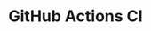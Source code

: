 # GitHub Actions CI














































































































































































































































































































































































































































































































































































































































































































































































































































































































































































































































































































































































































































































































































































































































































































































































































































































































































































































































































































































































































































































































































































































































